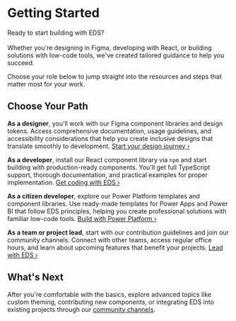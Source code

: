 # Getting Started

Ready to start building with EDS?<br /><br />
Whether you're designing in Figma, developing with React, or building solutions with low-code tools, we've created tailored guidance to help you succeed.

Choose your role below to jump straight into the resources and steps that matter most for your work.

## Choose Your Path

**As a designer**, you'll work with our Figma component libraries and design tokens. Access comprehensive documentation, usage guidelines, and accessibility considerations that help you create inclusive designs that translate smoothly to development. [Start your design journey ›](./design/design.md)

**As a developer**, install our React component library via `npm` and start building with production-ready components. You'll get full TypeScript support, thorough documentation, and practical examples for proper implementation. [Get coding with EDS ›](./develop/develop.md)

**As a citizen developer**, explore our Power Platform templates and component libraries. Use ready-made templates for Power Apps and Power BI that follow EDS principles, helping you create professional solutions with familiar low-code tools. [Build with Power Platform ›](./develop/citizen_developers.md)

**As a team or project lead**, start with our contribution guidelines and join our community channels. Connect with other teams, access regular office hours, and learn about upcoming features that benefit your projects. [Lead with EDS ›](team_roles.md)

## What's Next

After you're comfortable with the basics, explore advanced topics like custom theming, contributing new components, or integrating EDS into existing projects through our [community channels](../../support/support.md).
